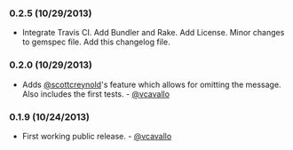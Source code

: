 ### 0.2.5 (10/29/2013)
 
* Integrate Travis CI. Add Bundler and Rake. Add License. Minor changes to gemspec file. Add this changelog file.

### 0.2.0 (10/29/2013)

* Adds [@scottcreynold](https://github.com/scottcreynolds)'s feature which allows for omitting the message. Also includes the first tests. - [@vcavallo](http://github.com/vcavallo)

### 0.1.9 (10/24/2013)

* First working public release. - [@vcavallo](http://github.com/vcavallo)